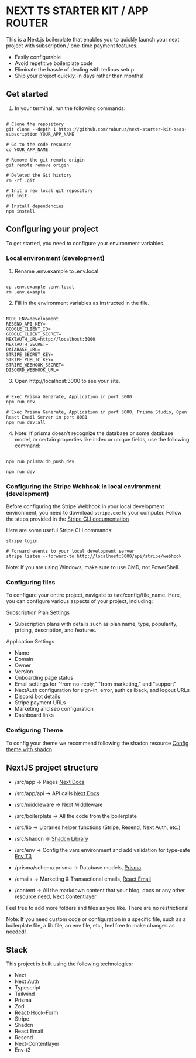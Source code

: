# NEXT TS STARTER KIT / APP ROUTER

This is a Next.js boilerplate that enables you to quickly launch your next project with subscription / one-time payment features.

* Easily configurable
* Avoid repetitive boilerplate code
* Eliminate the hassle of dealing with tedious setup
* Ship your project quickly, in days rather than months!

## Get started

1. In your terminal, run the following commands:

```

# Clone the repository
git clone --depth 1 https://github.com/raburuz/next-starter-kit-saas-subscription YOUR_APP_NAME

# Go to the code resource
cd YOUR_APP_NAME

# Remove the git remote origin
git remote remove origin

# Deleted the Git history
rm -rf .git

# Init a new local git repository
git init

# Install dependencies
npm install

```

## Configuring your project

To get started, you need to configure your environment variables.

### Local environment (development)

1. Rename .env.example to .env.local

```

cp .env.example .env.local
rm .env.example

```

2. Fill in the environment variables as instructed in the file.

```

NODE_ENV=development
RESEND_API_KEY=
GOOGLE_CLIENT_ID=
GOOGLE_CLIENT_SECRET=
NEXTAUTH_URL=http://localhost:3000
NEXTAUTH_SECRET=
DATABASE_URL=
STRIPE_SECRET_KEY=
STRIPE_PUBLIC_KEY=
STRIPE_WEBHOOK_SECRET=
DISCORD_WEBHOOK_URL=

```

3. Open http://localhost:3000 to see your site.

```

# Exec Prisma Generate, Application in port 3000
npm run dev

# Exec Prisma Generate, Application in port 3000, Prisma Studio, Open React Email Server in port 8081
npm run dev:all

```

4. Note: If prisma doesn't recognize the database or some database model, or certain properties like index or unique fields, use the following command: 

```

npm run prisma:db_push_dev

npm run dev

```

### Configuring the Stripe Webhook in local environment (development)

Before configuring the Stripe Webhook in your local development environment, you need to download  ``` stripe.exe ``` to your computer. Follow the steps provided in the [Stripe CLI documentation](https://stripe.com/docs/stripe-cli)

Here are some useful Stripe CLI commands:
```
stripe login

# Forward events to your local development server
stripe listen --forward-to http://localhost:3000/api/stripe/webhook

```
Note: If you are using Windows, make sure to use CMD, not PowerShell.

### Configuring files
To configure your entire project, navigate to /src/config/file_name. Here, you can configure various aspects of your project, including:

Subscription Plan Settings

* Subscription plans with details such as plan name, type, popularity, pricing, description, and features.

Application Settings

* Name
* Domain
* Owner
* Version
* Onboarding page status
* Email settings for "from no-reply," "from marketing," and "support"
* NextAuth configuration for sign-in, error, auth callback, and logout URLs
* Discord bot details
* Stripe payment URLs
* Marketing and seo configuration
* Dashboard links

### Configuring Theme 

To config your theme we recommend following the shadcn resource [Config theme with shadcn](https://ui.shadcn.com/docs/theming)

## NextJS project structure

* /src/app → Pages [Next Docs](https://nextjs.org/docs/getting-started/project-structure)
* /src/app/api → API calls [Next Docs](https://nextjs.org/docs/getting-started/project-structure)
* /src/middleware → Next Middleware

* /src/boilerplate → All the code from the boilerplate
* /src/lib → Libraries helper functions (Stripe, Resend, Next Auth, etc.)
* /src/shadcn → [Shadcn Library](https://ui.shadcn.com/)
* /src/env → Config the vars environment and add validation for type-safe [Env T3](https://env.t3.gg/)

* /prisma/schema.prisma → Database models, [Prisma](https://www.prisma.io/)
* /emails → Marketing & Transactional emails, [React Email](https://react.email/)
* /content → All the markdown content that your blog, docs or any other resource need, [Next Contentlayer](https://contentlayer.dev/)

Feel free to add more folders and files as you like. There are no restrictions!

Note: If you need custom code or configuration in a specific file, such as a boilerplate file, a lib file, an env file, etc., feel free to make changes as needed!

## Stack

This project is built using the following technologies:

- Next 
- Next Auth
- Typescript 
- Tailwind 
- Prisma
- Zod
- React-Hook-Form
- Stripe 
- Shadcn
- React Email
- Resend
- Next-Contentlayer
- Env-t3 

